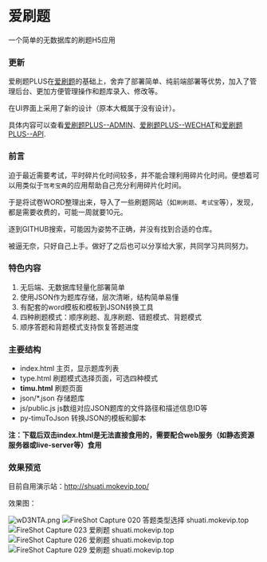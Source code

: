 <!--
 * @Author: mokevip
 * @Date: 2020-09-14 13:54:03
 * @LastEditors: mokevip
 * @LastEditTime: 2020-09-14 14:26:26
 * @Description: 
-->
<h1>爱刷题</h1>
<p>一个简单的无数据库的刷题H5应用</p>
<h3>更新</h3>
<p>爱刷题PLUS在<a href="https://github.com/moke8/aishuati/">爱刷题</a>的基础上，舍弃了部署简单、纯前端部署等优势，加入了管理后台、更加方便管理操作和题库录入、修改等。</p>
<p>在UI界面上采用了新的设计（原本大概属于没有设计）。</p>
<p>具体内容可以查看<a href="https://github.com/moke8/aishuati-plus-admin/">爱刷题PLUS--ADMIN</a>、<a href="https://github.com/moke8/aishuati-plus-wechat/">爱刷题PLUS--WECHAT</a>和<a href="https://github.com/moke8/aishuati-plus-api/">爱刷题PLUS--API</a>.</p>

<h3>前言</h3>
<p>迫于最近需要考试，平时碎片化时间较多，并不能合理利用碎片化时间。便想着可以用类似于<code>驾考宝典</code>的应用帮助自己充分利用碎片化时间。</p>
<p>于是将试卷WORD整理出来，导入了一些刷题网站（如<code>刷刷题</code>、<code>考试宝</code>等），发现，都是需要收费的，可能一周就要10元。</p>
<p>逐到GITHUB搜索，可能因为姿势不正确，并没有找到合适的仓库。</p>
<p>被逼无奈，只好自己上手。做好了之后也可以分享给大家，共同学习共同努力。</p>
<h3>特色内容</h3>
<ol>
    <li>无后端、无数据库轻量化部署简单</li>
    <li>使用JSON作为题库存储，层次清晰，结构简单易懂</li>
    <li>有配套的word模板和模板到JSON转换工具</li>
    <li>四种刷题模式：顺序刷题、乱序刷题、错题模式、背题模式</li>
    <li>顺序答题和背题模式支持恢复答题进度</li>
</ol>

<h3>主要结构</h3>
<ul>
    <li>index.html      主页，显示题库列表</li>
    <li>type.html       刷题模式选择页面，可选四种模式</li>
    <li><b>timu.html</b>      刷题页面</li>
    <li>json/*.json    存储题库</li>
    <li>js/public.js     js数组对应JSON题库的文件路径和描述信息ID等</li>
    <li>py-timuToJson    转换JSON的模板和脚本</li>
</ul>

<p><b>注：下载后双击index.html是无法直接食用的，需要配合web服务（如静态资源服务器或live-server等）食用</b></p>

<h3>效果预览</h3>
<p>目前自用演示站：<a href="http://shuati.mokevip.top/">http://shuati.mokevip.top/</a></p>
<p>效果图：</p>
<img src="https://s1.ax1x.com/2020/09/14/wD3NTA.png" alt="wD3NTA.png" border="0" />
<img src="https://s1.ax1x.com/2020/09/14/wD8KBQ.png" alt="FireShot Capture 020 答题类型选择 shuati.mokevip.top" border="0">
<img src="https://s1.ax1x.com/2020/09/14/wD8lAs.png" alt="FireShot Capture 023 爱刷题 shuati.mokevip.top" border="0">
<img src="https://s1.ax1x.com/2020/09/14/wD81Nn.png" alt="FireShot Capture 026 爱刷题 shuati.mokevip.top" border="0">
<img src="https://s1.ax1x.com/2020/09/14/wD83hq.png" alt="FireShot Capture 029 爱刷题 shuati.mokevip.top" border="0">
